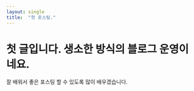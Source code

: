 ```yaml
---
layout: single
title:  "첫 포스팅."
---
```


# 첫 글입니다. 생소한 방식의 블로그 운영이네요.

 잘 배워서 좋은 포스팅 할 수 있도록 많이 배우겠습니다.
